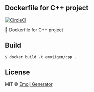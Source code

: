 ## Dockerfile for C++ project
[![CircleCI](https://circleci.com/gh/emoji-gen/docker-cpp/tree/master.svg?style=shield)](https://circleci.com/gh/emoji-gen/docker-cpp/tree/master)

:whale: Dockerfile for C++ project

## Build

```
$ docker build -t emojigen/cpp .
```

## License
MIT &copy; [Emoji Generator](https://emoji-gen.ninja/)
